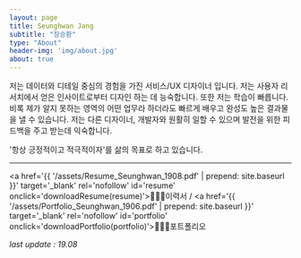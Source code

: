 ```yaml
---
layout: page
title: Seunghwan Jang
subtitle: "장승환"
type: "About"
header-img: 'img/about.jpg'
about: true
---
```


저는 데이터와 디테일 중심의 경험을 가진 서비스/UX 디자이너 입니다. 저는 사용자 리서치에서 얻은 인사이트로부터 디자인 하는 데 능숙합니다. 또한 저는 학습이 빠릅니다. 비록 제가 알지 못하는 영역의 어떤 업무라 하더라도 빠르게 배우고 완성도 높은 결과물을 낼 수 있습니다. 저는 다른 디자이너, 개발자와 원활히 일할 수 있으며 발전을 위한 피드백을 주고 받는데 익숙합니다.

'항상 긍정적이고 적극적이자'를 삶의 목표로 하고 있습니다.

---

<a href='{{ '/assets/Resume_Seunghwan_1908.pdf' | prepend: site.baseurl }}' target='_blank' rel='nofollow' id='resume' onclick='downloadResume(resume)'>🧑🏻‍💻이력서</a> / <a href='{{ '/assets/Portfolio_Seunghwan_1906.pdf' | prepend: site.baseurl }}' target='_blank' rel='nofollow' id='portfolio' onclick='downloadPortfolio(portfolio)'>🏄🏻‍♂️포트폴리오</a>

_last update : 19.08_